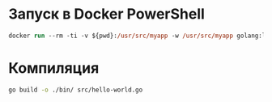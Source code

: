 # Запуск в Docker PowerShell
```ps
docker run --rm -ti -v ${pwd}:/usr/src/myapp -w /usr/src/myapp golang:latest bash
```

# Компиляция
```bash
go build -o ./bin/ src/hello-world.go
```